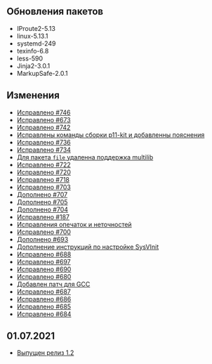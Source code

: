 ## Обновления пакетов

- IProute2-5.13
- linux-5.13.1
- systemd-249
- texinfo-6.8
- less-590
- Jinja2-3.0.1
- MarkupSafe-2.0.1

## Изменения
- [Исправлено #746](https://github.com/Linux4Yourself/book/pull/746)
- [Исправлено #673](https://github.com/Linux4Yourself/book/issues/673)
- [Исправлено #742](https://github.com/Linux4Yourself/book/issues/742)
- [Исправлены команды сборки p11-kit и добавленны пояснения](https://github.com/Linux4Yourself/book/issues/740)
- [Исправлено #736](https://github.com/Linux4Yourself/book/issues/736)
- [Исправлено #734](https://github.com/Linux4Yourself/book/issues/734)
- [Для пакета `file` удаленна поддержка multilib](https://github.com/Linux4Yourself/book/pull/732)
- [Исправлено #722](https://github.com/Linux4Yourself/book/issues/722)
- [Исправлено #720](https://github.com/Linux4Yourself/book/issues/720)
- [Исправлено #718](https://github.com/Linux4Yourself/book/issues/718)
- [Исправлено #703](https://github.com/Linux4Yourself/book/issues/703)
- [Дополнено #707](https://github.com/Linux4Yourself/book/pull/707)
- [Дополнено #705](https://github.com/Linux4Yourself/book/pull/705)
- [Дополнено #704](https://github.com/Linux4Yourself/book/pull/704)
- [Исправлено #187](https://github.com/Linux4Yourself/Linux4Yourself.Book.Packages/issues/187)
- [Исправления опечаток и неточностей](https://github.com/Linux4Yourself/book/pull/708)
- [Исправлено #700](https://github.com/Linux4Yourself/book/pull/701)
- [Дополнено #693](https://github.com/Linux4Yourself/book/issues/693)
- [Дополнение инструкций по настройке SysVInit](https://github.com/Linux4Yourself/book/pull/695)
- [Исправлено #688](https://github.com/Linux4Yourself/book/issues/688)
- [Исправлено #697](https://github.com/Linux4Yourself/book/issues/697)
- [Исправлено #690](https://github.com/Linux4Yourself/book/issues/690)
- [Исправлено #680](https://github.com/Linux4Yourself/book/issues/680)
- [Добавлен патч для GCC](https://github.com/Linux4Yourself/book/issues/676)
- [Исправлено #687](https://github.com/Linux4Yourself/book/issues/687)
- [Исправлено #686](https://github.com/Linux4Yourself/book/issues/686)
- [Исправлено #685](https://github.com/Linux4Yourself/book/issues/685)
- [Исправлено #684](https://github.com/Linux4Yourself/book/issues/684)

## 01.07.2021

- [Выпущен релиз 1.2](https://lx4u.ru/rel/1.2/#/)
